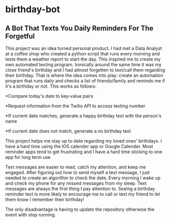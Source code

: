 # birthday-bot

## A Bot That Texts You Daily Reminders For The Forgetful

This project was an idea turned personal product. I had met a Data Analyst at a coffee shop who created a python script that runs every morning and texts them a weather report to start the day.
This inspired me to create my own automated texting program. Ironically around the same time it was my close friend's birthday and I had almost forgetten to text/call them regarding their birthday.
That is where the idea comes into play: create an automation program that runs daily and checks a list of friends/family and reminds me if it's a birthday or not.
This works as follows:

*Compare today's date to key-value pairs

*Request information from the Twilio API to access texting number

*If current date matches, generate a happy birthday text with the person's name

*If current date does not match, generate a no birthday text

This project helps me stay up to date regarding my loved ones' birthdays. I have a hard time using the IOS calender app or Google Calender.
Most reminder apps tend to get frustrating and I have a hard time sticking to one app for long term use.

Text messages are easier to read, catch my attention, and keep me engaged. After figuring out how to send myself a text message, I just needed to create an algorithm to check the date.
Every morning I wake up and check my phone for any missed messages from my sleep. Text messages are always the first thing I pay attention to.
Seeing a birthday reminder text is more likely to encourage me to call or text my friend to let them know I remember their birthday!

The only disadvantage is having to update the repository otherwise the event with stop running.
